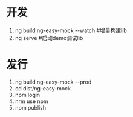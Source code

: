 # 开发
1. ng build ng-easy-mock --watch #增量构建lib
2. ng serve #启动demo调试lib

# 发行
1. ng build ng-easy-mock --prod
2. cd dist/ng-easy-mock
3. npm login
4. nrm use npm
5. npm publish
